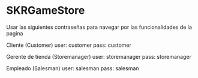 # SKRGameStore
Usar las siguientes contraseñas para navegar por las funcionalidades de la pagina

Cliente (Customer)
user: customer
pass: customer

Gerente de tienda (Storemanager)
user: storemanager
pass: storemanager

Empleado (Salesman)
user: salesman
pass: salesman
